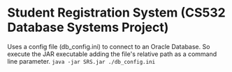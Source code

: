 # Student Registration System (CS532 Database Systems Project)

Uses a config file (db_config.ini) to connect to an Oracle Database.
So execute the JAR executable adding the file's relative path as a command line parameter.
```java -jar SRS.jar ./db_config.ini```
